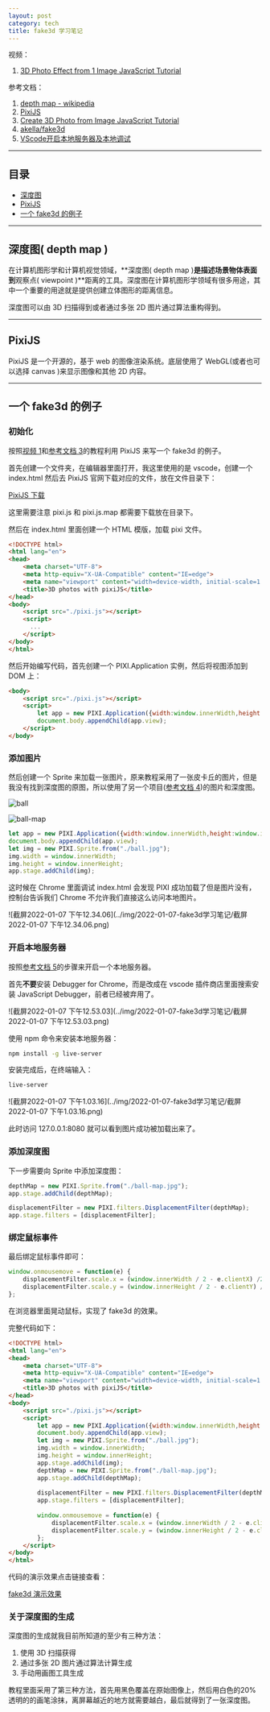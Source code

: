 ```yaml
---
layout: post
category: tech
title: fake3d 学习笔记
---
```


视频：

1. [3D Photo Effect from 1 Image JavaScript Tutorial](https://www.youtube.com/watch?v=FgN2EENWPFc)

参考文档：

1. [depth map - wikipedia](https://en.wikipedia.org/wiki/Depth_map)
2. [PixiJS](https://pixijs.io/guides/index.html)
3. [Create 3D Photo from Image JavaScript Tutorial](https://redstapler.co/3d-photo-from-image-javascript-tutorial/)
4. [akella/fake3d](https://github.com/akella/fake3d)
5. [VScode开启本地服务器及本地调试](https://blog.css8.cn/post/20545196.html)

---

## 目录

- [深度图](#深度图-depth-map-)
- [PixiJS](#pixijs)
- [一个 fake3d 的例子](#一个-fake3d-的例子)

---

## 深度图( depth map )

在计算机图形学和计算机视觉领域，**深度图( depth map )**是描述场景物体表面到**观察点( viewpoint )**距离的工具。深度图在计算机图形学领域有很多用途，其中一个重要的用途就是提供创建立体图形的距离信息。

深度图可以由 3D 扫描得到或者通过多张 2D 图片通过算法重构得到。

---

## PixiJS

PixiJS 是一个开源的，基于 web 的图像渲染系统。底层使用了 WebGL(或者也可以选择  canvas )来显示图像和其他 2D 内容。

---

## 一个 fake3d 的例子

### 初始化

按照[视频 1](https://www.youtube.com/watch?v=FgN2EENWPFc)和[参考文档 3](https://redstapler.co/3d-photo-from-image-javascript-tutorial/)的教程利用 PixiJS 来写一个 fake3d 的例子。

首先创建一个文件夹，在编辑器里面打开，我这里使用的是 vscode，创建一个 index.html 然后去 PixiJS 官网下载对应的文件，放在文件目录下：

[ PixiJS 下载](https://github.com/pixijs/pixijs/releases)

这里需要注意 pixi.js 和 pixi.js.map 都需要下载放在目录下。

然后在 index.html 里面创建一个 HTML 模版，加载 pixi 文件。

```html
<!DOCTYPE html>
<html lang="en">
<head>
    <meta charset="UTF-8">
    <meta http-equiv="X-UA-Compatible" content="IE=edge">
    <meta name="viewport" content="width=device-width, initial-scale=1.0">
    <title>3D photos with pixiJS</title>
</head>
<body>
    <script src="./pixi.js"></script>
    <script>
      ...
    </script>
</body>
</html>
```

然后开始编写代码，首先创建一个 PIXI.Application 实例，然后将视图添加到 DOM 上：

```html
<body>
    <script src="./pixi.js"></script>
    <script>
        let app = new PIXI.Application({width:window.innerWidth,height:window.innerHeight})
        document.body.appendChild(app.view);
    </script>
</body>
```

### 添加图片

然后创建一个 Sprite 来加载一张图片，原来教程采用了一张皮卡丘的图片，但是我没有找到深度图的原图，所以使用了另一个项目([参考文档 4](https://github.com/akella/fake3d))的图片和深度图。

![ball](../img/2022-01-07-fake3d学习笔记/ball-1529438.jpg)

![ball-map](../img/2022-01-07-fake3d学习笔记/ball-map-1529443.jpg)

```javascript
let app = new PIXI.Application({width:window.innerWidth,height:window.innerHeight})
document.body.appendChild(app.view);
let img = new PIXI.Sprite.from("./ball.jpg");
img.width = window.innerWidth;
img.height = window.innerHeight;
app.stage.addChild(img);
```

这时候在 Chrome 里面调试 index.html 会发现 PIXI 成功加载了但是图片没有，控制台告诉我们 Chrome 不允许我们直接这么访问本地图片。

![截屏2022-01-07 下午12.34.06](../img/2022-01-07-fake3d学习笔记/截屏2022-01-07 下午12.34.06.png)

### 开启本地服务器

按照[参考文档 5](https://blog.css8.cn/post/20545196.html)的步骤来开启一个本地服务器。

首先**不要**安装 Debugger for Chrome，而是改成在 vscode 插件商店里面搜索安装 JavaScript Debugger，前者已经被弃用了。

![截屏2022-01-07 下午12.53.03](../img/2022-01-07-fake3d学习笔记/截屏2022-01-07 下午12.53.03.png)

使用 npm 命令来安装本地服务器：

```bash
npm install -g live-server
```

安装完成后，在终端输入：

```bash
live-server
```

![截屏2022-01-07 下午1.03.16](../img/2022-01-07-fake3d学习笔记/截屏2022-01-07 下午1.03.16.png)

此时访问 127.0.0.1:8080 就可以看到图片成功被加载出来了。

### 添加深度图

下一步需要向 Sprite 中添加深度图：

```javascript
depthMap = new PIXI.Sprite.from("./ball-map.jpg");
app.stage.addChild(depthMap);

displacementFilter = new PIXI.filters.DisplacementFilter(depthMap);
app.stage.filters = [displacementFilter];
```

### 绑定鼠标事件

最后绑定鼠标事件即可：

```javascript
window.onmousemove = function(e) {
    displacementFilter.scale.x = (window.innerWidth / 2 - e.clientX) /20;
    displacementFilter.scale.y = (window.innerHeight / 2 - e.clientY) /20;
};
```

在浏览器里面晃动鼠标，实现了 fake3d 的效果。

完整代码如下：

```html
<!DOCTYPE html>
<html lang="en">
<head>
    <meta charset="UTF-8">
    <meta http-equiv="X-UA-Compatible" content="IE=edge">
    <meta name="viewport" content="width=device-width, initial-scale=1.0">
    <title>3D photos with pixiJS</title>
</head>
<body>
    <script src="./pixi.js"></script>
    <script>
        let app = new PIXI.Application({width:window.innerWidth,height:window.innerHeight})
        document.body.appendChild(app.view);
        let img = new PIXI.Sprite.from("./ball.jpg");
        img.width = window.innerWidth;
        img.height = window.innerHeight;
        app.stage.addChild(img);
        depthMap = new PIXI.Sprite.from("./ball-map.jpg");
        app.stage.addChild(depthMap);
        
        displacementFilter = new PIXI.filters.DisplacementFilter(depthMap);
        app.stage.filters = [displacementFilter];
        
        window.onmousemove = function(e) {
            displacementFilter.scale.x = (window.innerWidth / 2 - e.clientX) /20;
            displacementFilter.scale.y = (window.innerHeight / 2 - e.clientY) /20;
        };
    </script>
</body>
</html>
```

代码的演示效果点击链接查看：

[ fake3d 演示效果](https://wangyu-1999.github.io/project/fake3d/index.html)

### 关于深度图的生成

深度图的生成就我目前所知道的至少有三种方法：

1. 使用 3D 扫描获得
2. 通过多张 2D 图片通过算法计算生成
3. 手动用画图工具生成

教程里面采用了第三种方法，首先用黑色覆盖在原始图像上，然后用白色的20%透明的的画笔涂抹，离屏幕越近的地方就需要越白，最后就得到了一张深度图。